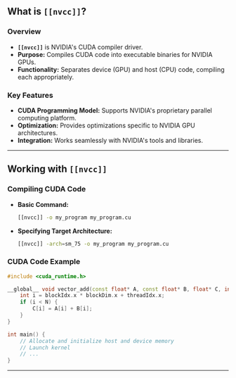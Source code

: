 ## **What is `[[nvcc]]`?**

### **Overview**

- **`[[nvcc]]`** is NVIDIA's CUDA compiler driver.
- **Purpose:** Compiles CUDA code into executable binaries for NVIDIA GPUs.
- **Functionality:** Separates device (GPU) and host (CPU) code, compiling each appropriately.

### **Key Features**

- **CUDA Programming Model:** Supports NVIDIA's proprietary parallel computing platform.
- **Optimization:** Provides optimizations specific to NVIDIA GPU architectures.
- **Integration:** Works seamlessly with NVIDIA's tools and libraries.

---

## **Working with `[[nvcc]]`**

### **Compiling CUDA Code**

- **Basic Command:**

  ```bash
  [[nvcc]] -o my_program my_program.cu
  ```

- **Specifying Target Architecture:**

  ```bash
  [[nvcc]] -arch=sm_75 -o my_program my_program.cu
  ```

### **CUDA Code Example**

```cpp
#include <cuda_runtime.h>

__global__ void vector_add(const float* A, const float* B, float* C, int N) {
    int i = blockIdx.x * blockDim.x + threadIdx.x;
    if (i < N) {
        C[i] = A[i] + B[i];
    }
}

int main() {
    // Allocate and initialize host and device memory
    // Launch kernel
    // ...
}
```

---

